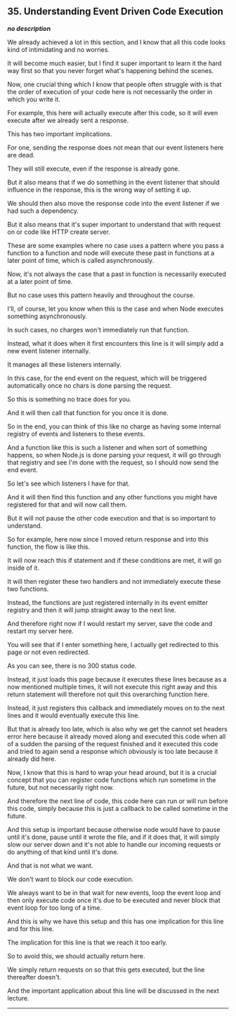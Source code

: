 ## 35. Understanding Event Driven Code Execution

<strong><em>no description</em></strong>

We already achieved a lot in this section, and I know that all this code looks
kind of intimidating and no worries. 

It will become much easier, but I find it super important to learn it the hard
way first so that you never forget what's happening behind the scenes. 

Now, one crucial thing which I know that people often struggle with is that the
order of execution of your code here is not necessarily the order in which you
write it. 

For example, this here will actually execute after this code, so it will even
execute after we already sent a response. 

This has two important implications. 

For one, sending the response does not mean that our event listeners here are
dead. 

They will still execute, even if the response is already gone. 

But it also means that if we do something in the event listener that should
influence in the response, this is the wrong way of setting it up. 

We should then also move the response code into the event listener if we had
such a dependency. 

But it also means that it's super important to understand that with request on
or code like HTTP create server. 

These are some examples where no case uses a pattern where you pass a function
to a function and node will execute these past in functions at a later point of
time, which is called asynchronously. 

Now, it's not always the case that a past in function is necessarily executed at
a later point of time. 

But no case uses this pattern heavily and throughout the course. 

I'll, of course, let you know when this is the case and when Node executes
something asynchronously. 

In such cases, no charges won't immediately run that function. 

Instead, what it does when it first encounters this line is it will simply add a
new event listener internally. 

It manages all these listeners internally. 

In this case, for the end event on the request, which will be triggered
automatically once no chars is done parsing the request. 

So this is something no trace does for you. 

And it will then call that function for you once it is done. 

So in the end, you can think of this like no charge as having some internal
registry of events and listeners to these events. 

And a function like this is such a listener and when sort of something happens,
so when Node.js is done parsing your request, it will go through that registry
and see I'm done with the request, so I should now send the end event. 

So let's see which listeners I have for that. 

And it will then find this function and any other functions you might have
registered for that and will now call them. 

But it will not pause the other code execution and that is so important to
understand. 

So for example, here now since I moved return response and into this function,
the flow is like this. 

It will now reach this if statement and if these conditions are met, it will go
inside of it. 

It will then register these two handlers and not immediately execute these two
functions. 

Instead, the functions are just registered internally in its event emitter
registry and then it will jump straight away to the next line. 

And therefore right now if I would restart my server, save the code and restart
my server here. 

You will see that if I enter something here, I actually get redirected to this
page or not even redirected. 

As you can see, there is no 300 status code. 

Instead, it just loads this page because it executes these lines because as a
now mentioned multiple times, it will not execute this right away and this
return statement will therefore not quit this overarching function here. 

Instead, it just registers this callback and immediately moves on to the next
lines and it would eventually execute this line. 

But that is already too late, which is also why we get the cannot set headers
error here because it already moved along and executed this code when all of a
sudden the parsing of the request finished and it executed this code and tried
to again send a response which obviously is too late because it already did
here. 

Now, I know that this is hard to wrap your head around, but it is a crucial
concept that you can register code functions which run sometime in the future,
but not necessarily right now. 

And therefore the next line of code, this code here can run or will run before
this code, simply because this is just a callback to be called sometime in the
future. 

And this setup is important because otherwise node would have to pause until
it's done, pause until it wrote the file, and if it does that, it will simply
slow our server down and it's not able to handle our incoming requests or do
anything of that kind until it's done. 

And that is not what we want. 

We don't want to block our code execution. 

We always want to be in that wait for new events, loop the event loop and then
only execute code once it's due to be executed and never block that event loop
for too long of a time. 

And this is why we have this setup and this has one implication for this line
and for this line. 

The implication for this line is that we reach it too early. 

So to avoid this, we should actually return here. 

We simply return requests on so that this gets executed, but the line thereafter
doesn't. 

And the important application about this line will be discussed in the next
lecture. 

---